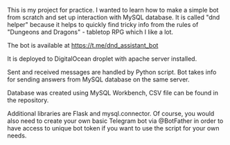 This is my project for practice. I wanted to learn how to make a simple bot from scratch and set up interaction with MySQL database.
It is called "dnd helper" because it helps to quickly find tricky info from the rules of "Dungeons and Dragons" - tabletop RPG which I like a lot.

The bot is available at https://t.me/dnd_assistant_bot

It is deployed to DigitalOcean droplet with apache server installed.

Sent and received messages are handled by Python script. Bot takes info for sending answers from MySQL database on the same server.

Database was created using MySQL Workbench, CSV file can be found in the repository.


Additional libraries are Flask and mysql.connector. Of course, you would also need to create your own basic Telegram bot via @BotFather in order to have access to unique bot token if you want to use the script for your own needs.
